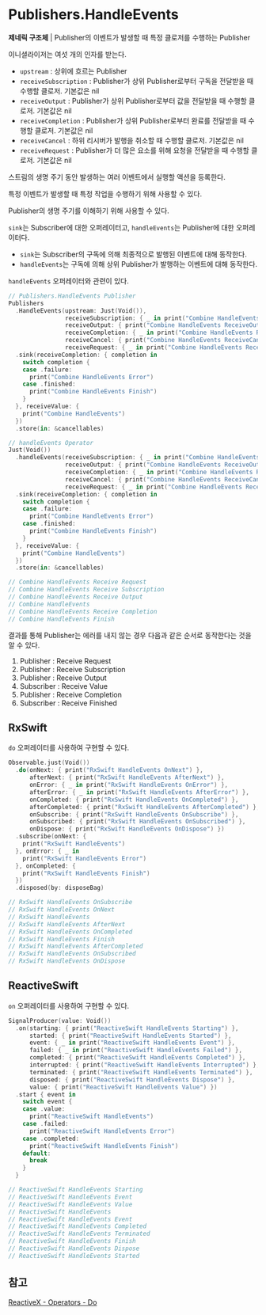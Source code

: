 # Publishers.HandleEvents

**제네릭 구조체** | Publisher의 이벤트가 발생할 때 특정 클로저를 수행하는 Publisher

이니셜라이저는 여섯 개의 인자를 받는다.

- `upstream` : 상위에 흐르는 Publisher
- `receiveSubscription` : Publisher가 상위 Publisher로부터 구독을 전달받을 때 수행할 클로저. 기본값은 nil
- `receiveOutput` : Publisher가 상위 Publisher로부터 값을 전달받을 때 수행할 클로저. 기본값은 nil
- `receiveCompletion` : Publisher가 상위 Publisher로부터 완료를 전달받을 때 수행할 클로저. 기본값은 nil
- `receiveCancel` : 하위 리시버가 발행을 취소할 때 수행할 클로저. 기본값은 nil
- `receiveRequest` : Publisher가 더 많은 요소를 위해 요청을 전달받을 때 수행할 클로저. 기본값은 nil

스트림의 생명 주기 동안 발생하는 여러 이벤트에서 실행할 액션을 등록한다.

특정 이벤트가 발생할 때 특정 작업을 수행하기 위해 사용할 수 있다.

Publisher의 생명 주기를 이해하기 위해 사용할 수 있다.

`sink`는 Subscriber에 대한 오퍼레이터고, `handleEvents`는 Publisher에 대한 오퍼레이터다.

- `sink`는 Subscriber의 구독에 의해 최종적으로 발행된 이벤트에 대해 동작한다.
- `handleEvents`는 구독에 의해 상위 Publisher가 발행하는 이벤트에 대해 동작한다.

`handleEvents` 오퍼레이터와 관련이 있다.

```swift
// Publishers.HandleEvents Publisher
Publishers
  .HandleEvents(upstream: Just(Void()),
                receiveSubscription: { _ in print("Combine HandleEvents ReceiveSubscription") },
                receiveOutput: { print("Combine HandleEvents ReceiveOutput") },
                receiveCompletion: { _ in print("Combine HandleEvents ReceiveCompletion") },
                receiveCancel: { print("Combine HandleEvents ReceiveCancel") },
                receiveRequest: { _ in print("Combine HandleEvents ReceiveRequest") })
  .sink(receiveCompletion: { completion in
    switch completion {
    case .failure:
      print("Combine HandleEvents Error")
    case .finished:
      print("Combine HandleEvents Finish")
    }
  }, receiveValue: {
    print("Combine HandleEvents")
  })
  .store(in: &cancellables)

// handleEvents Operator
Just(Void())
  .handleEvents(receiveSubscription: { _ in print("Combine HandleEvents ReceiveSubscription") },
                receiveOutput: { print("Combine HandleEvents ReceiveOutput") },
                receiveCompletion: { _ in print("Combine HandleEvents ReceiveCompletion") },
                receiveCancel: { print("Combine HandleEvents ReceiveCancel") },
                receiveRequest: { _ in print("Combine HandleEvents ReceiveRequest") })
  .sink(receiveCompletion: { completion in
    switch completion {
    case .failure:
      print("Combine HandleEvents Error")
    case .finished:
      print("Combine HandleEvents Finish")
    }
  }, receiveValue: {
    print("Combine HandleEvents")
  })
  .store(in: &cancellables)

// Combine HandleEvents Receive Request
// Combine HandleEvents Receive Subscription
// Combine HandleEvents Receive Output
// Combine HandleEvents
// Combine HandleEvents Receive Completion
// Combine HandleEvents Finish
```

결과를 통해 Publisher는 에러를 내지 않는 경우 다음과 같은 순서로 동작한다는 것을 알 수 있다.

1. Publisher : Receive Request
2. Publisher : Receive Subscription
3. Publisher : Receive Output
4. Subscriber : Receive Value
5. Publisher : Receive Completion
6. Subscriber : Receive Finished

## RxSwift

`do` 오퍼레이터를 사용하여 구현할 수 있다.

```swift
Observable.just(Void())
  .do(onNext: { print("RxSwift HandleEvents OnNext") },
      afterNext: { print("RxSwift HandleEvents AfterNext") },
      onError: { _ in print("RxSwift HandleEvents OnError") },
      afterError: { _ in print("RxSwift HandleEvents AfterError") },
      onCompleted: { print("RxSwift HandleEvents OnCompleted") },
      afterCompleted: { print("RxSwift HandleEvents AfterCompleted") },
      onSubscribe: { print("RxSwift HandleEvents OnSubscribe") },
      onSubscribed: { print("RxSwift HandleEvents OnSubscribed") },
      onDispose: { print("RxSwift HandleEvents OnDispose") })
  .subscribe(onNext: {
    print("RxSwift HandleEvents")
  }, onError: { _ in
    print("RxSwift HandleEvents Error")
  }, onCompleted: {
    print("RxSwift HandleEvents Finish")
  })
  .disposed(by: disposeBag)

// RxSwift HandleEvents OnSubscribe
// RxSwift HandleEvents OnNext
// RxSwift HandleEvents
// RxSwift HandleEvents AfterNext
// RxSwift HandleEvents OnCompleted
// RxSwift HandleEvents Finish
// RxSwift HandleEvents AfterCompleted
// RxSwift HandleEvents OnSubscribed
// RxSwift HandleEvents OnDispose
```

## ReactiveSwift

`on` 오퍼레이터를 사용하여 구현할 수 있다.

```swift
SignalProducer(value: Void())
  .on(starting: { print("ReactiveSwift HandleEvents Starting") },
      started: { print("ReactiveSwift HandleEvents Started") },
      event: { _ in print("ReactiveSwift HandleEvents Event") },
      failed: { _ in print("ReactiveSwift HandleEvents Failed") },
      completed: { print("ReactiveSwift HandleEvents Completed") },
      interrupted: { print("ReactiveSwift HandleEvents Interrupted") },
      terminated: { print("ReactiveSwift HandleEvents Terminated") },
      disposed: { print("ReactiveSwift HandleEvents Dispose") },
      value: { print("ReactiveSwift HandleEvents Value") })
  .start { event in
    switch event {
    case .value:
      print("ReactiveSwift HandleEvents")
    case .failed:
      print("ReactiveSwift HandleEvents Error")
    case .completed:
      print("ReactiveSwift HandleEvents Finish")
    default:
      break
    }
  }

// ReactiveSwift HandleEvents Starting
// ReactiveSwift HandleEvents Event
// ReactiveSwift HandleEvents Value
// ReactiveSwift HandleEvents
// ReactiveSwift HandleEvents Event
// ReactiveSwift HandleEvents Completed
// ReactiveSwift HandleEvents Terminated
// ReactiveSwift HandleEvents Finish
// ReactiveSwift HandleEvents Dispose
// ReactiveSwift HandleEvents Started
```

## 참고

[ReactiveX - Operators - Do](http://reactivex.io/documentation/operators/do.html)
